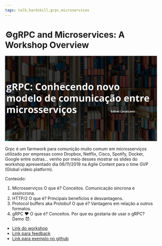 ```yaml
---
tags: talk,hardskill,grpc,microservices
---
```


# ⚙️gRPC and Microservices: A Workshop Overview

![⚙️gRPC and Microservices: A Workshop Overview](media/1_pY4UKCjDWajf8mikfxM8BQ.webp)

Grpc é um farmwork para comunição muito comum em microsserviços utilizado por empresas como Dropbox, Netflix, Cisco,
Spotify, Docker, Google entre outras… venho por meio desses mostrar os slides do workshop apresentado dia 06/11/2019 na
Agile Content para o time GVP (Global videio platform).

Conteúdo:

01. Microsserviços
    O que é? Conceitos. Comunicação síncrona e assíncrona.
02. HTTP/2
    O que é? Principais benefícios e desvantagens.
03. Protocol buffers aka Protobuf
    O que é? Vantagens em relação a outros formatos.
04. gRPC ❤️
    O que é? Conceitos. Por que eu gostaria de usar o gRPC? Demo 😈.

- [Link do workshop](https://speakerdeck.com/neiesc/grpc-conhecendo-novo-modelo-de-comunicacao-entre-microsservicos)
- [Link para feedback](https://edineicavalcanti.typeform.com/to/LoejEP?typeform-source=edinei.dev)
- [Link para exemplo no github](https://github.com/neiesc/talks/tree/main/Grpc-workshop)